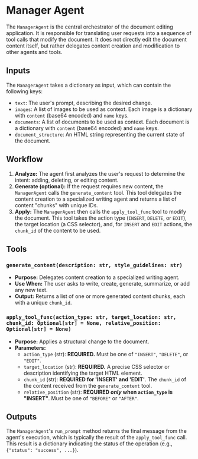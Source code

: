 # Manager Agent

The `ManagerAgent` is the central orchestrator of the document editing application. It is responsible for translating user requests into a sequence of tool calls that modify the document. It does not directly edit the document content itself, but rather delegates content creation and modification to other agents and tools.

## Inputs

The `ManagerAgent` takes a dictionary as input, which can contain the following keys:

- `text`: The user's prompt, describing the desired change.
- `images`: A list of images to be used as context. Each image is a dictionary with `content` (base64 encoded) and `name` keys.
- `documents`: A list of documents to be used as context. Each document is a dictionary with `content` (base64 encoded) and `name` keys.
- `document_structure`: An HTML string representing the current state of the document.

## Workflow

1.  **Analyze:** The agent first analyzes the user's request to determine the intent: adding, deleting, or editing content.
2.  **Generate (optional):** If the request requires new content, the `ManagerAgent` calls the `generate_content` tool. This tool delegates the content creation to a specialized writing agent and returns a list of content "chunks" with unique IDs.
3.  **Apply:** The `ManagerAgent` then calls the `apply_tool_func` tool to modify the document. This tool takes the action type (`INSERT`, `DELETE`, or `EDIT`), the target location (a CSS selector), and, for `INSERT` and `EDIT` actions, the `chunk_id` of the content to be used.

## Tools

### `generate_content(description: str, style_guidelines: str)`

-   **Purpose:** Delegates content creation to a specialized writing agent.
-   **Use When:** The user asks to write, create, generate, summarize, or add any new text.
-   **Output:** Returns a list of one or more generated content chunks, each with a unique `chunk_id`.

### `apply_tool_func(action_type: str, target_location: str, chunk_id: Optional[str] = None, relative_position: Optional[str] = None)`

-   **Purpose:** Applies a structural change to the document.
-   **Parameters:**
    -   `action_type` (str): **REQUIRED.** Must be one of `"INSERT"`, `"DELETE"`, or `"EDIT"`.
    -   `target_location` (str): **REQUIRED.** A precise CSS selector or description identifying the target HTML element.
    -   `chunk_id` (str): **REQUIRED for 'INSERT' and 'EDIT'**. The `chunk_id` of the content received from the `generate_content` tool.
    -   `relative_position` (str): **REQUIRED *only* when `action_type` is "INSERT"**. Must be one of `"BEFORE"` or `"AFTER"`.

## Outputs

The `ManagerAgent`'s `run_prompt` method returns the final message from the agent's execution, which is typically the result of the `apply_tool_func` call. This result is a dictionary indicating the status of the operation (e.g., `{"status": "success", ...}`).
